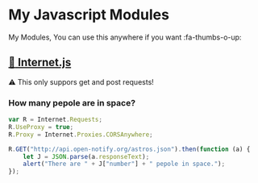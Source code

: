 # My Javascript Modules

My Modules, You can use this anywhere if you want :fa-thumbs-o-up:

## [:floppy_disk: Internet.js](Internet.js "Internet")

:warning: This only suppors get and post requests!

### How many pepole are in space?

```javascript
var R = Internet.Requests;
R.UseProxy = true;
R.Proxy = Internet.Proxies.CORSAnywhere;

R.GET("http://api.open-notify.org/astros.json").then(function (a) {
	let J = JSON.parse(a.responseText);
	alert("There are " + J["number"] + " pepole in space.");
});
```
